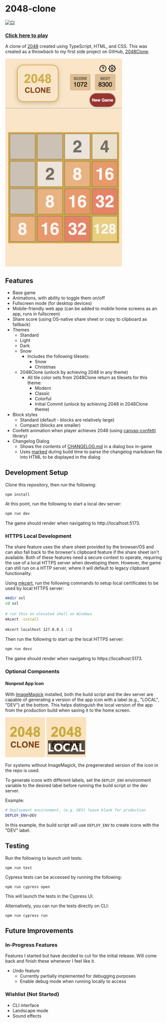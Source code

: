# 2048-clone

[![CI](https://github.com/Coteh/2048-clone/actions/workflows/ci.yml/badge.svg)](https://github.com/Coteh/2048-clone/actions/workflows/ci.yml)

### [**Click here to play**](https://coteh.github.io/2048-clone)

A clone of [2048](https://play2048.co/) created using TypeScript, HTML, and CSS. This was created as a throwback to my first side project on GitHub, [2048Clone](https://github.com/Coteh/2048Clone).

![Browser Game Screenshot](screenshot.png "Browser Game Screenshot")

## Features

- Base game
- Animations, with ability to toggle them on/off
- Fullscreen mode (for desktop devices)
- Mobile-friendly web app (can be added to mobile home screens as an app, runs in fullscreen)
- Share score (using OS-native share sheet or copy to clipboard as fallback)
- Themes
    - Standard
    - Light
    - Dark
    - Snow
        - Includes the following tilesets:
            - Snow
            - Christmas
    - 2048Clone (unlock by achieving 2048 in any theme)
        - All tile color sets from 2048Clone return as tilesets for this theme:
            - Modern
            - Classic
            - Colorful
            - Initial Commit (unlock by achieving 2048 in 2048Clone theme)
- Block styles
    - Standard (default - blocks are relatively large)
    - Compact (blocks are smaller)
- Confetti animation when player achieves 2048 (using [canvas-confetti](https://github.com/catdad/canvas-confetti) library)
- Changelog Dialog
    - Shows the contents of [CHANGELOG.md](CHANGELOG.md) in a dialog box in-game
    - Uses [marked](https://github.com/markedjs/marked) during build time to parse the changelog markdown file into HTML to be displayed in the dialog

## Development Setup

Clone this repository, then run the following:

```
npm install
```

At this point, run the following to start a local dev server:

```sh
npm run dev
```

The game should render when navigating to http://localhost:5173.

### HTTPS Local Development

The share feature uses the share sheet provided by the browser/OS and can also fall back to the browser's clipboard feature if the share sheet isn't available. Both of these features need a secure context to operate, requiring the use of a local HTTPS server when developing them. However, the game can still run on a HTTP server, where it will default to legacy clipboard functionality.

Using [mkcert](https://github.com/FiloSottile/mkcert), run the following commands to setup local certificates to be used by local HTTPS server:

```sh
mkdir ssl
cd ssl

# run this on elevated shell on Windows
mkcert -install

mkcert localhost 127.0.0.1 ::1
```

Then run the following to start up the local HTTPS server:

```sh
npm run devs
```

The game should render when navigating to https://localhost:5173.

### Optional Components

#### Nonprod App Icon

With [ImageMagick](https://imagemagick.org/) installed, both the build script and the dev server are capable of generating a version of the app icon with a label (e.g., "LOCAL", "DEV") at the bottom. This helps distinguish the local version of the app from the production build when saving it to the home screen.

![prod app icon](public/icon128.png)
![local app icon](dist/icons/icon128_LOCAL.png)

For systems without ImageMagick, the pregenerated version of the icon in the repo is used.

To generate icons with different labels, set the `DEPLOY_ENV` environment variable to the desired label before running the build script or the dev server.

Example:
```sh
# Deployment environment, (e.g. DEV) leave blank for production
DEPLOY_ENV=DEV
```

In this example, the build script will use `DEPLOY_ENV` to create icons with the "DEV" label.

## Testing

Run the following to launch unit tests:

```
npm run test
```

Cypress tests can be accessed by running the following:

```
npm run cypress open
```

This will launch the tests in the Cypress UI. 

Alternatively, you can run the tests directly on CLI:

```
npm run cypress run
```

## Future Improvements

### In-Progress Features

Features I started but have decided to cut for the initial release. Will come back and finish these whenever I feel like it.

- Undo feature
    - Currently partially implemented for debugging purposes
    - Enable debug mode when running locally to access

### Wishlist (Not Started)

- CLI interface
- Landscape mode
- Sound effects
